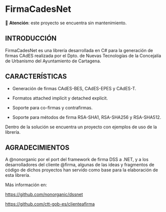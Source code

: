 FirmaCadesNet
=============

:red_circle: **Atención**: este proyecto se encuentra sin mantenimiento.

INTRODUCCIÓN
-------------
FirmaCadesNet es una librería desarrollada en C# para la generación de firmas CAdES realizada por el Dpto. de Nuevas Tecnologías de la Concejalía de Urbanismo del Ayuntamiento de Cartagena.


CARACTERÍSTICAS
---------------

- Generación de firmas CAdES-BES, CAdES-EPES y CAdES-T.

- Formatos attached implicit y detached explicit.

- Soporte para co-firmas y contrafirmas.

- Soporte para métodos de firma RSA-SHA1, RSA-SHA256 y RSA-SHA512.

Dentro de la solución se encuentra un proyecto con ejemplos de uso de la librería. 


AGRADECIMIENTOS
---------------

A @nonorganic por el port del framework de firma DSS a .NET, y a los desarrolladores del cliente @firma, algunas de las ideas y fragmentos de código de dichos proyectos han servido como base para la elaboración de esta librería.

Más información en:

https://github.com/nonorganic/dssnet

https://github.com/ctt-gob-es/clienteafirma

